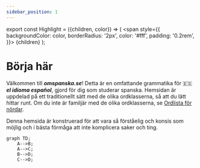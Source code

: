 ```yaml
---
sidebar_position: 1
---
```


export const Highlight = ({children, color}) => (
  <span
    style={{
      backgroundColor: color,
      borderRadius: '2px',
      color: '#fff',
      padding: '0.2rem',
    }}>
    {children}
  </span>
);

# <Highlight color="#0b00d1">Börja här</Highlight>

Välkommen till ***omspanska.se***! Detta är en omfattande grammatika för 🇪🇸 ***el idioma español***, gjord för dig som studerar spanska. Hemsidan är uppdelad på ett traditionellt sätt med de olika ordklasserna, så att du lätt hittar runt. Om du inte är familjär med de olika ordklasserna, se [Ordlista för nördar](/docs/Introduktion/Ordlista%20för%20nördar). 

Denna hemsida är konstruerad för att vara så förståelig och konsis som möjlig och i bästa förmåga att inte komplicera saker och ting. 

```mermaid
graph TD;
    A-->B;
    A-->C;
    B-->D;
    C-->D;
```



